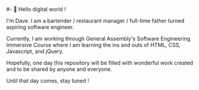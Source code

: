 #- 👋 Hello digital world !

I'm Dave. I am a bartender / restaurant manager / full-time father turned aspiring software engineer.

Currently, I am working through General Assembly's Software Engineering Immersive Course where I am learning the ins and outs of HTML, CSS, Javascript, and jQuery.

Hopefully, one day this repository will be filled with wonderful work created and to be shared by anyone and everyone.

Until that day comes, stay tuned !
